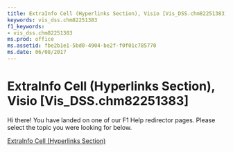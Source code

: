 ```yaml
---
title: ExtraInfo Cell (Hyperlinks Section), Visio [Vis_DSS.chm82251383]
keywords: vis_dss.chm82251383
f1_keywords:
- vis_dss.chm82251383
ms.prod: office
ms.assetid: fbe2b1e1-5bd0-4904-be2f-f0f01c785770
ms.date: 06/08/2017
---
```



# ExtraInfo Cell (Hyperlinks Section), Visio [Vis_DSS.chm82251383]

Hi there! You have landed on one of our F1 Help redirector pages. Please select the topic you were looking for below.

[ExtraInfo Cell (Hyperlinks Section)](http://msdn.microsoft.com/library/55834445-8619-f79a-aea0-0f6a1780e016%28Office.15%29.aspx)

